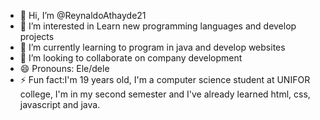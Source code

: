 - 👋 Hi, I’m @ReynaldoAthayde21
- 👀 I’m interested in Learn new programming languages ​​and develop projects
- 🌱 I’m currently learning to program in java and develop websites
- 💞️ I’m looking to collaborate on company development
- 😄 Pronouns: Ele/dele
- ⚡ Fun fact:I'm 19 years old, I'm a computer science student at UNIFOR college, I'm in my second semester and I've already learned html, css, javascript and java.

<!---
ReynaldoAthayde21/ReynaldoAthayde21 is a ✨ special ✨ repository because its `README.md` (this file) appears on your GitHub profile.
You can click the Preview link to take a look at your changes.
--->
